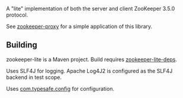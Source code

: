 A "lite" implementation of both the server and client ZooKeeper 3.5.0 protocol.

See [zookeeper-proxy](http://github.com/lisaglendenning/zookeeper-proxy) for a simple application of this library.

## Building

zookeeper-lite is a Maven project. Build requires [zookeeper-lite-deps](http://github.com/lisaglendenning/zookeeper-lite-deps).

Uses SLF4J for logging. Apache Log4J2 is configured as the SLF4J backend in test scope.

Uses [com.typesafe.config](https://github.com/typesafehub/config) for configuration. 
